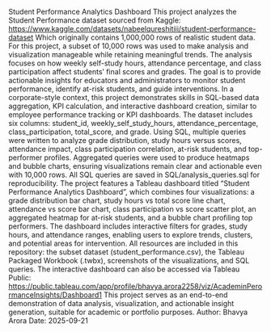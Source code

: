 Student Performance Analytics Dashboard
This project analyzes the Student Performance dataset sourced from Kaggle: https://www.kaggle.com/datasets/nabeelqureshitiii/student-performance-dataset
Which originally contains 1,000,000 rows of realistic student data. For this project, a subset of 10,000 rows was used to make analysis and visualization manageable while retaining meaningful trends. The analysis focuses on how weekly self-study hours, attendance percentage, and class participation affect students’ final scores and grades. The goal is to provide actionable insights for educators and administrators to monitor student performance, identify at-risk students, and guide interventions. In a corporate-style context, this project demonstrates skills in SQL-based data aggregation, KPI calculation, and interactive dashboard creation, similar to employee performance tracking or KPI dashboards.
The dataset includes six columns: student_id, weekly_self_study_hours, attendance_percentage, class_participation, total_score, and grade. Using SQL, multiple queries were written to analyze grade distribution, study hours versus scores, attendance impact, class participation correlation, at-risk students, and top-performer profiles. Aggregated queries were used to produce heatmaps and bubble charts, ensuring visualizations remain clear and actionable even with 10,000 rows. All SQL queries are saved in SQL/analysis_queries.sql for reproducibility.
The project features a Tableau dashboard titled “Student Performance Analytics Dashboard”, which combines four visualizations: a grade distribution bar chart, study hours vs total score line chart, attendance vs score bar chart, class participation vs score scatter plot, an aggregated heatmap for at-risk students, and a bubble chart profiling top performers. The dashboard includes interactive filters for grades, study hours, and attendance ranges, enabling users to explore trends, clusters, and potential areas for intervention.
All resources are included in this repository: the subset dataset (student_performance.csv), the Tableau Packaged Workbook (.twbx), screenshots of the visualizations, and SQL queries. The interactive dashboard can also be accessed via Tableau Public: https://public.tableau.com/app/profile/bhavya.arora2258/viz/AcademinPerormanceInsights/Dashboard1
This project serves as an end-to-end demonstration of data analysis, visualization, and actionable insight generation, suitable for academic or portfolio purposes.
Author: Bhavya Arora
Date: 2025-09-21
